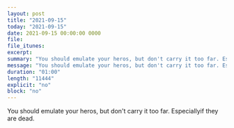 ```yaml
---
layout: post
title: "2021-09-15"
today: "2021-09-15"
date: 2021-09-15 00:00:00 0000
file:
file_itunes:
excerpt:
summary: "You should emulate your heros, but don't carry it too far. Especiallyif they are dead."
message: "You should emulate your heros, but don't carry it too far. Especiallyif they are dead."
duration: "01:00"
length: "11444"
explicit: "no"
block: "no"
---
```

You should emulate your heros, but don't carry it too far. Especiallyif they are dead.

